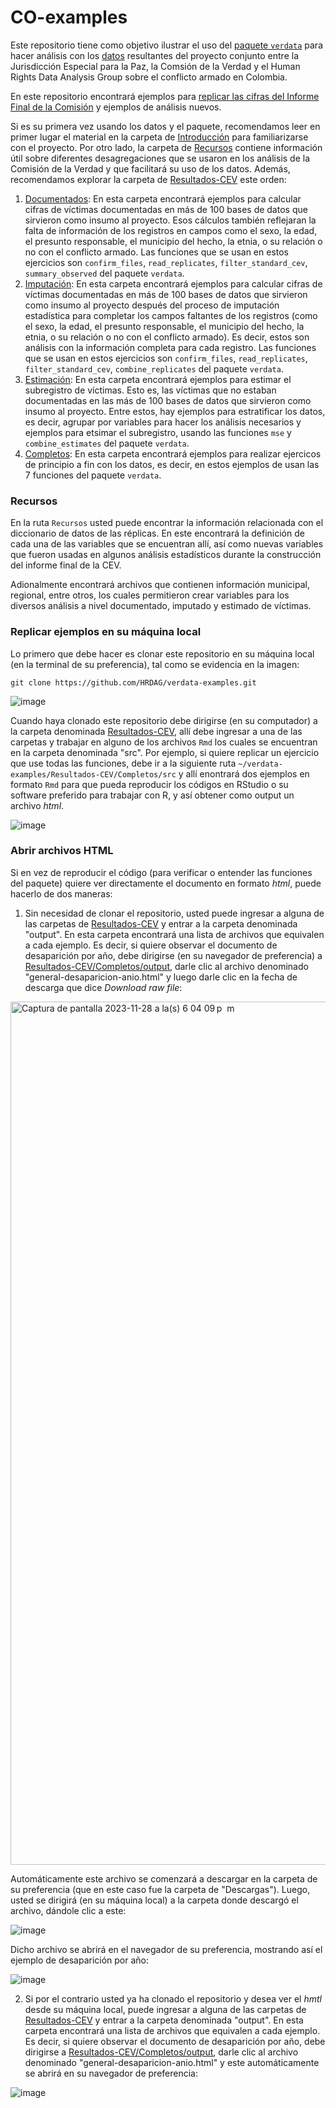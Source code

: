 # CO-examples

Este repositorio tiene como objetivo ilustrar el uso del [paquete `verdata`](https://github.com/HRDAG/verdata) para hacer análisis con los [datos](https://microdatos.dane.gov.co/index.php/catalog/795) resultantes del proyecto conjunto entre la Jurisdicción Especial para la Paz, la Comsión de la Verdad y el Human Rights Data Analysis Group sobre el conflicto armado en Colombia.

En este repositorio encontrará ejemplos para [replicar las cifras del Informe Final de la Comisión](https://github.com/HRDAG/CO-examples/tree/main/Resultados-CEV) y ejemplos de análisis nuevos.

Si es su primera vez usando los datos y el paquete, recomendamos leer en primer lugar el material en la carpeta de [Introducción](https://github.com/HRDAG/CO-examples/tree/main/Introducción) para familiarizarse con el proyecto. Por otro lado, la carpeta de [Recursos](https://github.com/HRDAG/CO-examples/tree/main/Recursos) contiene información útil sobre diferentes desagregaciones que se usaron en los análisis de la Comisión de la Verdad y que facilitará su uso de los datos. Además, recomendamos explorar la carpeta de [Resultados-CEV](https://github.com/HRDAG/CO-examples/tree/main/Resultados-CEV) este orden:

1. [Documentados](https://github.com/HRDAG/CO-examples/tree/main/Resultados-CEV/Documentados): En esta carpeta encontrará ejemplos para calcular cifras de víctimas documentadas en más de 100 bases de datos que sirvieron como insumo al proyecto. Esos cálculos también reflejaran la falta de información de los registros en campos como el sexo, la edad, el presunto responsable, el municipio del hecho, la etnia, o su relación o no con el conflicto armado. Las funciones que se usan en estos ejercicios son `confirm_files`, `read_replicates`, `filter_standard_cev`, `summary_observed` del paquete `verdata`. 
2. [Imputación](https://github.com/HRDAG/CO-examples/tree/main/Resultados-CEV/Imputacion): En esta carpeta encontrará ejemplos para calcular cifras de víctimas documentadas en más de 100 bases de datos que sirvieron como insumo al proyecto después del proceso de imputación estadística para completar los campos faltantes de los registros (como el sexo, la edad, el presunto responsable, el municipio del hecho, la etnia, o su relación o no con el conflicto armado). Es decir, estos son análisis con la información completa para cada registro. Las funciones que se usan en estos ejercicios son `confirm_files`, `read_replicates`, `filter_standard_cev`, `combine_replicates` del paquete `verdata`. 
3. [Estimación](https://github.com/HRDAG/CO-examples/tree/main/Resultados-CEV/Estimacion): En esta carpeta encontrará ejemplos para estimar el subregistro de víctimas. Esto es, las víctimas que no estaban documentadas en las más de 100 bases de datos que sirvieron como insumo al proyecto. Entre estos, hay ejemplos para estratificar los datos, es decir, agrupar por variables para hacer los análisis necesarios y ejemplos para etsimar el subregistro, usando las funciones `mse` y `combine_estimates` del paquete `verdata`.
4. [Completos](https://github.com/HRDAG/CO-examples/tree/main/Resultados-CEV/Completos): En esta carpeta encontrará ejemplos para realizar ejercicos de principio a fin con los datos, es decir, en estos ejemplos de usan las 7 funciones del paquete `verdata`.

### Recursos 
En la ruta `Recursos` usted puede encontrar la información relacionada con el diccionario de datos de las réplicas. En este encontrará la definición de cada una de las variables que se encuentran allí, así como nuevas variables que fueron usadas en algunos análisis estadísticos durante la construcción del informe final de la CEV.

Adionalmente encontrará archivos que contienen información municipal, regional, entre otros, los cuales permitieron crear variables para los diversos análisis a nivel documentado, imputado y estimado de víctimas.  

### Replicar ejemplos en su máquina local

Lo primero que debe hacer es clonar este repositorio en su máquina local (en la terminal de su preferencia), tal como se evidencia en la imagen:

`git clone https://github.com/HRDAG/verdata-examples.git`

![image](https://github.com/HRDAG/verdata-examples/assets/92937024/01530102-a1ce-434a-afa0-941e184ee88d)

Cuando haya clonado este repositorio debe dirigirse (en su computador) a la carpeta denominada [Resultados-CEV](https://github.com/HRDAG/verdata-examples/tree/main/Resultados-CEV), allí debe ingresar a una de las carpetas y trabajar en alguno de los archivos `Rmd` los cuales se encuentran en la carpeta denominada "src". Por ejemplo, si quiere replicar un ejercicio que use todas las funciones, debe ir a la siguiente ruta `~/verdata-examples/Resultados-CEV/Completos/src` y allí enontrará dos ejemplos en formato `Rmd` para que pueda reproducir los códigos en RStudio o su software preferido para trabajar con R, y así obtener como output un archivo *html*.

![image](https://github.com/HRDAG/verdata-examples/assets/92937024/3b517a74-996a-44a1-b38a-ce11d732c4bf)

### Abrir archivos HTML

Si en vez de reproducir el código (para verificar o entender las funciones del paquete) quiere ver directamente el documento en formato *html*, puede hacerlo de dos maneras:

1) Sin necesidad de clonar el repositorio, usted puede ingresar a alguna de las carpetas de [Resultados-CEV](https://github.com/HRDAG/verdata-examples/tree/main/Resultados-CEV) y entrar a la carpeta denominada "output". En esta carpeta encontrará una lista de archivos que equivalen a cada ejemplo. Es decir, si quiere observar el documento de desaparición por año, debe dirigirse (en su navegador de preferencia) a [Resultados-CEV/Completos/output](https://github.com/HRDAG/verdata-examples/tree/main/Resultados-CEV/Completos/output), darle clic al archivo denominado "general-desaparicion-anio.html" y luego darle clic en la fecha de descarga que dice *Download raw file*:

<img width="1381" alt="Captura de pantalla 2023-11-28 a la(s) 6 04 09 p  m" src="https://github.com/HRDAG/verdata-examples/assets/92937024/d115d368-8546-4e0d-a946-c0284cb88cfc">

Automáticamente este archivo se comenzará a descargar en la carpeta de su preferencia (que en este caso fue la carpeta de "Descargas"). Luego, usted se dirigirá (en su máquina local) a la carpeta donde descargó el archivo, dándole clic a este:

![image](https://github.com/HRDAG/verdata-examples/assets/92937024/85d8b8a1-1625-4bd3-a1b0-2af895598f35)

Dicho archivo se abrirá en el navegador de su preferencia, mostrando así el ejemplo de desaparición por año:

![image](https://github.com/HRDAG/verdata-examples/assets/92937024/55d3bd63-a483-4c4a-9776-cf35489e6c6a)

2) Si por el contrario usted ya ha clonado el repositorio y desea ver el *hmtl* desde su máquina local, puede ingresar a alguna de las carpetas de [Resultados-CEV](https://github.com/HRDAG/verdata-examples/tree/main/Resultados-CEV) y entrar a la carpeta denominada "output". En esta carpeta encontrará una lista de archivos que equivalen a cada ejemplo. Es decir, si quiere observar el documento de desaparición por año, debe dirigirse a [Resultados-CEV/Completos/output](https://github.com/HRDAG/verdata-examples/tree/main/Resultados-CEV/Completos/output), darle clic al archivo denominado "general-desaparicion-anio.html" y este automáticamente se abrirá en su navegador de preferencia:

![image](https://github.com/HRDAG/verdata-examples/assets/92937024/a218ce79-a970-4f07-8d92-bc0145635e15)
 
